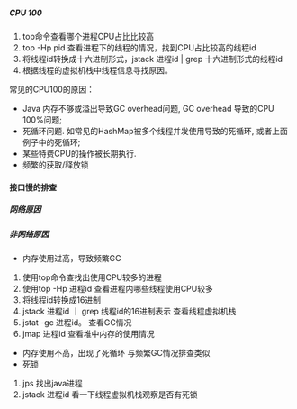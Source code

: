 ##### CPU 100

1. top命令查看哪个进程CPU占比比较高
2. top -Hp pid 查看进程下的线程的情况，找到CPU占比较高的线程id
3. 将线程id转换成十六进制形式，jstack 进程id | grep 十六进制形式的线程id
4. 根据线程的虚拟机栈中线程信息寻找原因。

常见的CPU100的原因：

- Java 内存不够或溢出导致GC overhead问题, GC overhead 导致的CPU 100%问题;
- 死循环问题. 如常见的HashMap被多个线程并发使用导致的死循环, 或者上面例子中的死循环;
- 某些特费CPU的操作被长期执行.
- 频繁的获取/释放锁

#### 接口慢的排查

##### 网络原因

##### 非网络原因

- 内存使用过高，导致频繁GC

1. 使用top命令查找出使用CPU较多的进程
2. 使用top -Hp 进程id 查看进程内哪些线程使用CPU较多
3. 将线程id转换成16进制
4. jstack 进程id ｜ grep 线程id的16进制表示 查看线程虚拟机栈
5. jstat -gc 进程id。 查看GC情况
6. jmap 进程id 查看堆中内存的使用情况

- 内存使用不高，出现了死循环
  与频繁GC情况排查类似
- 死锁

1. jps 找出java进程
2. jstack 进程id 看一下线程虚拟机栈观察是否有死锁